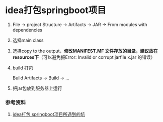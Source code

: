 # idea打包springboot项目

1. File -> project Structure -> Artifacts -> JAR -> From modules with dependencies

1. 选择main class 

1. 选择copy to the output，**修改MANIFEST.MF 文件存放的目录，建议放在resources下**（可以避免报Error: Invalid or corrupt jarfile x.jar 的错误）

1. build 打包

   Build Artifacts -> Build -> ...

1. 把jar包放到服务器上运行

### 参考资料

1. [idea打包 springboot项目所遇到的坑](https://www.geek-share.com/detail/2767262380.html)
